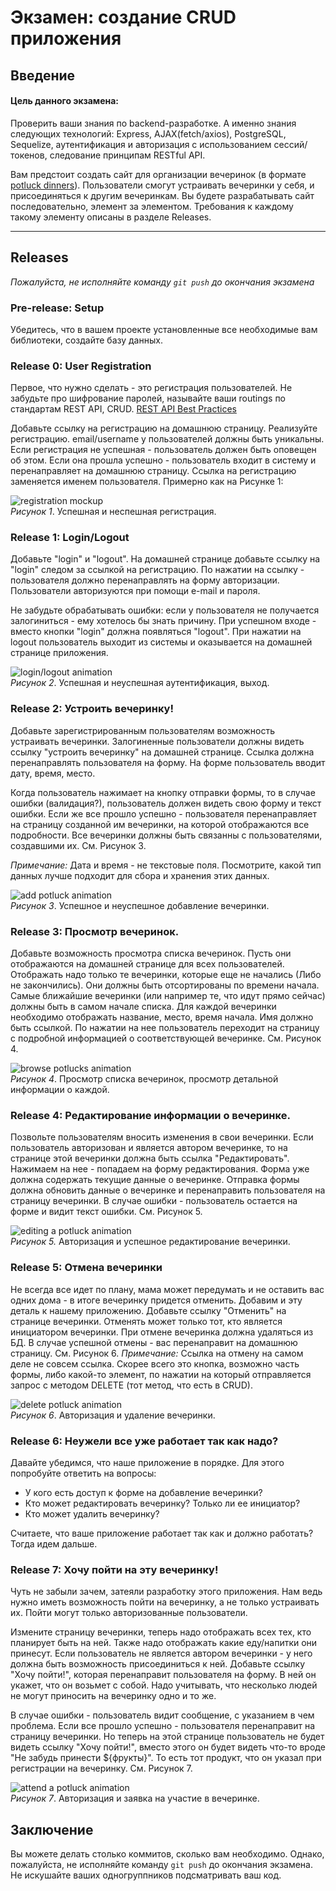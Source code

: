 # Экзамен: создание CRUD приложения 

## Введение
#### Цель данного экзамена:

Проверить ваши знания по backend-разработке. А именно знания следующих технологий: Express, AJAX(fetch/axios), PostgreSQL, Sequelize, аутентификация и авторизация с использованием сессий/токенов, следование принципам RESTful API.


Вам предстоит создать сайт для организации вечеринок (в формате [potluck dinners][]). Пользователи смогут устраивать вечеринки у себя, и присоединяться к другим вечеринкам. Вы будете разрабатывать сайт последовательно, элемент за элементом. Требования к каждому такому элементу описаны в разделе Releases.

---

## Releases

*Пожалуйста, не исполняйте команду `git push` до окончания экзамена*

### Pre-release: Setup
Убедитесь, что в вашем проекте установленные все необходимые вам библиотеки, создайте базу данных.


### Release 0: User Registration
Первое, что нужно сделать - это регистрация пользователей. Не забудьте про шифрование паролей, называйте ваши routings по стандартам REST API, CRUD. [REST API Best Practices
](https://habr.com/post/351890/)

Добавьте ссылку на регистрацию на домашнюю страницу. Реализуйте регистрацию. email/username у пользователей должны быть уникальны. Если регистрация не успешная - пользователь должен быть оповещен об этом. Если она прошла успешно - пользователь входит в систему и перенаправляет на домашнюю страницу. Ссылка на регистрацию заменяется именем пользователя. Примерно как на Рисунке 1:

![registration mockup](readme-assets/registration.gif)  
*Рисунок 1*. Успешная и неспешная регистрация.


### Release 1: Login/Logout

Добавьте "login" и "logout". 
На домашней странице добавьте ссылку на "login" следом за ссылкой на регистрацию. По нажатии на ссылку - пользователя должно перенаправлять на форму авторизации. Пользователи авторизуются при помощи e-mail и пароля.

Не забудьте обрабатывать ошибки: если у пользователя не получается залогиниться - ему хотелось бы знать причину. При успешном входе - вместо кнопки "login" должна появляться "logout". При нажатии на logout пользователь выходит из системы и оказывается на домашней странице приложения.

![login/logout animation](readme-assets/login-logout.gif)  
*Рисунок 2*. Успешная и неуспешная аутентификация, выход.


### Release 2: Устроить вечеринку!
Добавьте зарегистрированным пользователям возможность устраивать вечеринки. Залогиненные пользователи должны видеть ссылку "устроить вечеринку" на домашней странице. Ссылка должна перенаправлять пользователя на форму. На форме пользователь вводит дату, время, место.

Когда пользователь нажимает на кнопку отправки формы, то в случае ошибки (валидация?), пользователь должен видеть свою форму и текст ошибки. Если же все прошло успешно - пользователя перенаправляет на страницу созданной им вечеринки, на которой отображаются все подробности. Все вечеринки должны быть связанны с пользователями, создавшими их. См. Рисунок 3.

*Примечание:*  Дата и время - не текстовые поля. Посмотрите, какой тип данных лучше подходит для сбора и хранения этих данных.

![add potluck animation](readme-assets/add-potluck.gif)  
*Рисунок 3*.  Успешное и неуспешное добавление вечеринки.


### Release 3:  Просмотр вечеринок.
Добавьте возможность просмотра списка вечеринок. Пусть они отображаются на домашней странице для всех пользователей. Отображать надо только те вечеринки, которые еще не начались (Либо не закончились). Они должны быть отсортированы по времени начала. Самые ближайшие вечеринки (или например те, что идут прямо сейчас) должны быть в самом начале списка. Для каждой вечеринки необходимо отображать название, место, время начала. Имя должно быть ссылкой. По нажатии на нее пользователь переходит на страницу с подробной информацией о соответствующей вечеринке. См. Рисунок 4.

![browse potlucks animation](readme-assets/browse-potlucks.gif)  
*Рисунок 4*.  Просмотр списка вечеринок, просмотр детальной информации о каждой.


### Release 4: Редактирование информации о вечеринке.
Позвольте пользователям вносить изменения в свои вечеринки. Если пользователь авторизован и является автором вечеринке, то на странице этой вечеринки должна быть ссылка "Редактировать". Нажимаем на нее - попадаем на форму редактирования. Форма уже должна содержать текущие данные о вечеринке. Отправка формы должна обновить данные о вечеринке и перенаправить пользователя на страницу вечеринки. В случае ошибки - пользователь остается на форме и видит текст ошибки.
См. Рисунок 5.

![editing a potluck animation](readme-assets/edit-potluck.gif)  
*Рисунок 5.* Авторизация и успешное редактирование вечеринки.


### Release 5: Отмена вечеринки
Не всегда все идет по плану, мама может передумать и не оставить вас одних дома - в итоге вечеринку придется отменить. Добавим и эту деталь к нашему приложению. Добавьте ссылку "Отменить" на странице вечеринки. Отменять может только тот, кто является инициатором вечеринки. При отмене вечеринка должна удаляться из БД. В случае успешной отмены - вас перенаправит на домашнюю страницу. См. Рисунок 6.
*Примечание:*  Ссылка на отмену на самом деле не совсем ссылка. Скорее всего это кнопка, возможно часть формы, либо какой-то элемент, по нажатии на который отправляется запрос с методом DELETE (тот метод, что есть в CRUD).


![delete potluck animation](readme-assets/delete-potluck.gif)  
*Рисунок 6*.  Авторизация и удаление вечеринки.


### Release 6: Неужели все уже работает так как надо?
Давайте убедимся, что наше приложение в порядке. Для этого попробуйте ответить на вопросы:

- У кого есть доступ к форме на добавление вечеринки?
- Кто может редактировать вечеринку? Только ли ее инициатор?
- Кто может удалить вечеринку?

Считаете, что ваше приложение работает так как и должно работать? Тогда идем дальше.


### Release 7: Хочу пойти на эту вечеринку!
Чуть не забыли зачем, затеяли разработку этого приложения. Нам ведь нужно иметь возможность пойти на вечеринку, а не только устраивать их. Пойти могут только авторизованные пользователи.

Измените страницу вечеринки, теперь надо отображать всех тех, кто планирует быть на ней. Также надо отображать какие еду/напитки они принесут. Если пользователь не является автором вечеринки - у него должна быть возможность присоединиться к ней. Добавьте ссылку "Хочу пойти!", которая перенаправит пользователя на форму. В ней он укажет, что он возьмет с собой. Надо учитывать, что несколько людей не могут приносить на вечеринку одно и то же.

В случае ошибки - пользователь видит сообщение, с указанием в чем проблема. Если все прошло успешно - пользователя перенаправит на страницу вечеринки. Но теперь на этой странице пользователь не будет видеть ссылку "Хочу пойти!", вместо этого он будет видеть что-то вроде "Не забудь принести ${фрукты}". То есть тот продукт, что он указал при регистрации на вечеринку. См. Рисунок 7.

![attend a potluck animation](readme-assets/attend-potluck.gif)  
*Рисунок 7*.  Авторизация и заявка на участие в вечеринке.


## Заключение

Вы можете делать столько коммитов, сколько вам необходимо. Однако, пожалуйста, не исполняйте команду `git push` до окончания экзамена. Не искушайте ваших одногруппников подсматривать ваш код.


[potluck dinners]: https://en.wikipedia.org/wiki/Potluck
